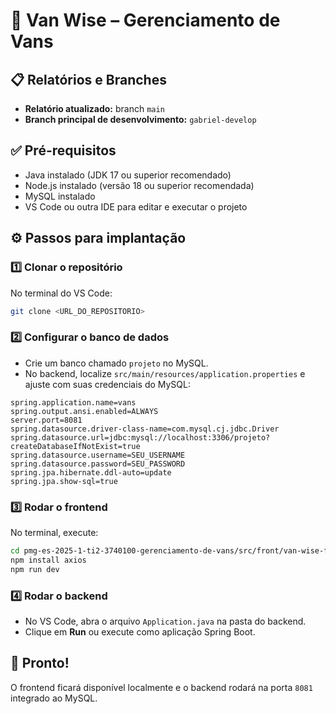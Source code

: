 # 🚌 Van Wise – Gerenciamento de Vans

## 📋 Relatórios e Branches
- **Relatório atualizado:** branch `main`
- **Branch principal de desenvolvimento:** `gabriel-develop`

## ✅ Pré-requisitos
- Java instalado (JDK 17 ou superior recomendado)
- Node.js instalado (versão 18 ou superior recomendada)
- MySQL instalado
- VS Code ou outra IDE para editar e executar o projeto

## ⚙️ Passos para implantação

### 1️⃣ Clonar o repositório
No terminal do VS Code:
```bash
git clone <URL_DO_REPOSITORIO>
```

### 2️⃣ Configurar o banco de dados
- Crie um banco chamado `projeto` no MySQL.
- No backend, localize `src/main/resources/application.properties` e ajuste com suas credenciais do MySQL:
```properties
spring.application.name=vans
spring.output.ansi.enabled=ALWAYS
server.port=8081
spring.datasource.driver-class-name=com.mysql.cj.jdbc.Driver
spring.datasource.url=jdbc:mysql://localhost:3306/projeto?createDatabaseIfNotExist=true
spring.datasource.username=SEU_USERNAME
spring.datasource.password=SEU_PASSWORD
spring.jpa.hibernate.ddl-auto=update
spring.jpa.show-sql=true
```

### 3️⃣ Rodar o frontend
No terminal, execute:
```bash
cd pmg-es-2025-1-ti2-3740100-gerenciamento-de-vans/src/front/van-wise-front
npm install axios
npm run dev
```

### 4️⃣ Rodar o backend
- No VS Code, abra o arquivo `Application.java` na pasta do backend.
- Clique em **Run** ou execute como aplicação Spring Boot.

## 🚀 Pronto!
O frontend ficará disponível localmente e o backend rodará na porta `8081` integrado ao MySQL.



